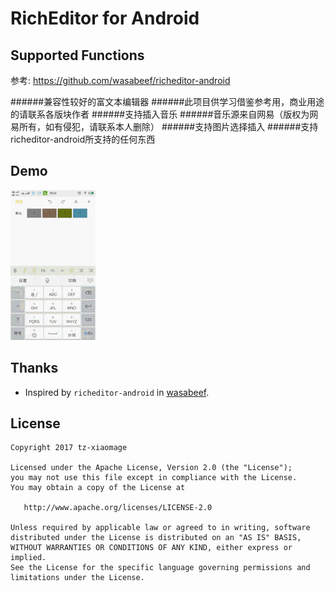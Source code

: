 RichEditor for Android
=============

Supported Functions
---
参考: https://github.com/wasabeef/richeditor-android

######兼容性较好的富文本编辑器
######此项目供学习借鉴参考用，商业用途的请联系各版块作者
######支持插入音乐
######音乐源来自网易（版权为网易所有，如有侵犯，请联系本人删除）
######支持图片选择插入
######支持richeditor-android所支持的任何东西

Demo
---

![Demo](./art/demo.gif)

Thanks
-------

* Inspired by `richeditor-android` in [wasabeef](https://github.com/wasabeef/richeditor-android).

License
-------

    Copyright 2017 tz-xiaomage

    Licensed under the Apache License, Version 2.0 (the "License");
    you may not use this file except in compliance with the License.
    You may obtain a copy of the License at

       http://www.apache.org/licenses/LICENSE-2.0

    Unless required by applicable law or agreed to in writing, software
    distributed under the License is distributed on an "AS IS" BASIS,
    WITHOUT WARRANTIES OR CONDITIONS OF ANY KIND, either express or implied.
    See the License for the specific language governing permissions and
    limitations under the License.

